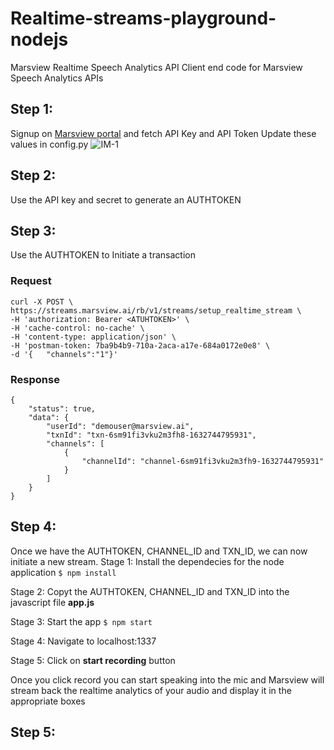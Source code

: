 # Realtime-streams-playground-nodejs
Marsview Realtime Speech Analytics API
Client end code for Marsview Speech Analytics APIs

## Step 1:
Signup on [Marsview portal](app.marsview.ai) and fetch API Key and API Token
Update these values in config.py
![IM-1](https://gblobscdn.gitbook.com/assets%2F-MaxSab-_c4clZreM9ft%2F-McUJSnRlslrM7wCcAdb%2F-McUJx4lF7WPJBxCsk4o%2FScreenshot%202021-06-18%20at%207.02.35%20PM.png?alt=media&token=c466bae4-6b04-4b85-b1eb-4ed02a169538)

## Step 2:
Use the API key and secret to generate an AUTHTOKEN


## Step 3:
Use the AUTHTOKEN to Initiate a transaction

### Request
```
curl -X POST \  https://streams.marsview.ai/rb/v1/streams/setup_realtime_stream \ 
-H 'authorization: Bearer <ATUHTOKEN>' \ 
-H 'cache-control: no-cache' \  
-H 'content-type: application/json' \  
-H 'postman-token: 7ba9b4b9-710a-2aca-a17e-684a0172e0e8' \  
-d '{	"channels":"1"}'
```
### Response

```
{
    "status": true,
    "data": {
        "userId": "demouser@marsview.ai",
        "txnId": "txn-6sm91fi3vku2m3fh8-1632744795931",
        "channels": [
            {
                "channelId": "channel-6sm91fi3vku2m3fh9-1632744795931"
            }
        ]
    }
}
```
## Step 4:
Once we have the AUTHTOKEN, CHANNEL_ID and TXN_ID, we can now initiate a new stream.
  Stage 1: Install the dependecies for the node application
  ```$ npm install ```
  
  Stage 2: Copyt the AUTHTOKEN, CHANNEL_ID and TXN_ID into the javascript file **app.js**
  
  Stage 3: Start the app
  ```$ npm start```
  
  Stage 4: Navigate to localhost:1337
  
  Stage 5: Click on **start recording** button
  
 Once you click record you can start speaking into the mic and Marsview will stream back the realtime analytics of your audio and display it in the appropriate boxes
 
 ## Step 5:
 

